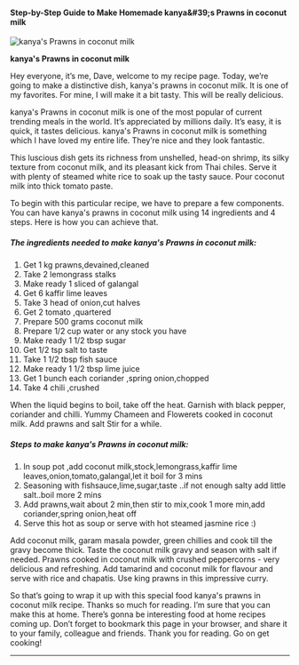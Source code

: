             

#### Step-by-Step Guide to Make Homemade kanya&amp;#39;s Prawns in coconut milk

![kanya's Prawns in coconut milk](https://img-global.cpcdn.com/recipes/5356176474636288/751x532cq70/kanyas-prawns-in-coconut-milk-recipe-main-photo.jpg)

**kanya's Prawns in coconut milk**

Hey everyone, it’s me, Dave, welcome to my recipe page. Today, we’re going to make a distinctive dish, kanya's prawns in coconut milk. It is one of my favorites. For mine, I will make it a bit tasty. This will be really delicious.

kanya's Prawns in coconut milk is one of the most popular of current trending meals in the world. It’s appreciated by millions daily. It’s easy, it is quick, it tastes delicious. kanya's Prawns in coconut milk is something which I have loved my entire life. They’re nice and they look fantastic.

This luscious dish gets its richness from unshelled, head-on shrimp, its silky texture from coconut milk, and its pleasant kick from Thai chiles. Serve it with plenty of steamed white rice to soak up the tasty sauce. Pour coconut milk into thick tomato paste.

To begin with this particular recipe, we have to prepare a few components. You can have kanya's prawns in coconut milk using 14 ingredients and 4 steps. Here is how you can achieve that.

##### The ingredients needed to make kanya's Prawns in coconut milk:

1.  Get 1 kg prawns,devained,cleaned
2.  Take 2 lemongrass stalks
3.  Make ready 1 sliced of galangal
4.  Get 6 kaffir lime leaves
5.  Take 3 head of onion,cut halves
6.  Get 2 tomato ,quartered
7.  Prepare 500 grams coconut milk
8.  Prepare 1/2 cup water or any stock you have
9.  Make ready 1 1/2 tbsp sugar
10.  Get 1/2 tsp salt to taste
11.  Take 1 1/2 tbsp fish sauce
12.  Make ready 1 1/2 tbsp lime juice
13.  Get 1 bunch each coriander ,spring onion,chopped
14.  Take 4 chili ,crushed

When the liquid begins to boil, take off the heat. Garnish with black pepper, coriander and chilli. Yummy Chameen and Flowerets cooked in coconut milk. Add prawns and salt Stir for a while.

##### Steps to make kanya's Prawns in coconut milk:

1.  In soup pot ,add coconut milk,stock,lemongrass,kaffir lime leaves,onion,tomato,galangal,let it boil for 3 mins
2.  Seasoning with fishsauce,lime,sugar,taste ..if not enough salty add little salt..boil more 2 mins
3.  Add prawns,wait about 2 min,then stir to mix,cook 1 more min,add coriander,spring onion,heat off
4.  Serve this hot as soup or serve with hot steamed jasmine rice :)

Add coconut milk, garam masala powder, green chillies and cook till the gravy become thick. Taste the coconut milk gravy and season with salt if needed. Prawns cooked in coconut milk with crushed peppercorns - very delicious and refreshing. Add tamarind and coconut milk for flavour and serve with rice and chapatis. Use king prawns in this impressive curry.

So that’s going to wrap it up with this special food kanya's prawns in coconut milk recipe. Thanks so much for reading. I’m sure that you can make this at home. There’s gonna be interesting food at home recipes coming up. Don’t forget to bookmark this page in your browser, and share it to your family, colleague and friends. Thank you for reading. Go on get cooking!

* * *